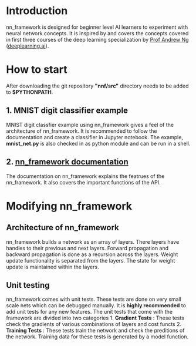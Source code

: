 # Introduction
nn_framework is designed for beginner level AI learners to experiment with neural network concepts. It is inspired by and covers the concepts covered in first three courses of the deep learning specialization by [Prof Andrew Ng](http://www.andrewng.org/ )  ([deeplearning.ai](https://www.deeplearning.ai/)).

# How to start
After downloading the git repository **"nnf/src"** directory needs to be added to **$PYTHONPATH**.

## 1. MNIST digit classifier example 
MNIST digit classfier example using nn_framework gives a feel of the architecture of nn_framework. It is recommended to follow the documentation and create a classifier in Jupyter notebook. The example, **mnist_net.py** is also checked in as python module and can be run in a shell.

## 2. [nn_framework documentation](nn_framework_manual.md)
The documentation on nn_framework explains the featrues of the nn_framework. It also covers the important functions of the API.

# Modifying nn_framework
## Architecture of nn_framework
nn_framework builds a network as an array of layers. There layers have handles to their previous and next layers. Forward propagation and backward propagation is done as a recursion across the layers. Weight update functionality is separated from the layers. The state for weight update is maintained within the layers.

## Unit testing
nn_framework comes with unit tests. These tests are done on very small scale nets which can be debugged manually. It is **highly recommended** to add unit tests for any new features. The unit tests that come with the framework are divided into two categories
    1. **Gradient Tests** : These tests check the gradients of various combinations of layers and cost functs
    2. **Training Tests** : These tests train the network and check the preditions of the network. Training data for these tests is generated by a model function.
